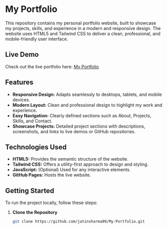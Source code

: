 # My Portfolio

This repository contains my personal portfolio website, built to showcase my projects, skills, and experience in a modern and responsive design. The website uses HTML5 and Tailwind CSS to deliver a clean, professional, and mobile-friendly user interface.

## Live Demo

Check out the live portfolio here: [My Portfolio](https://jatinsharma09.github.io/My-Portfolio/)

## Features

- **Responsive Design:** Adapts seamlessly to desktops, tablets, and mobile devices.
- **Modern Layout:** Clean and professional design to highlight my work and experience.
- **Easy Navigation:** Clearly defined sections such as About, Projects, Skills, and Contact.
- **Showcase Projects:** Detailed project sections with descriptions, screenshots, and links to live demos or GitHub repositories.

## Technologies Used

- **HTML5:** Provides the semantic structure of the website.
- **Tailwind CSS:** Offers a utility-first approach to design and styling.
- **JavaScript:** (Optional) Used for any interactive elements.
- **GitHub Pages:** Hosts the live website.

## Getting Started

To run the project locally, follow these steps:

1. **Clone the Repository**

   ```bash
   git clone https://github.com/jatinsharma09/My-Portfolio.git
